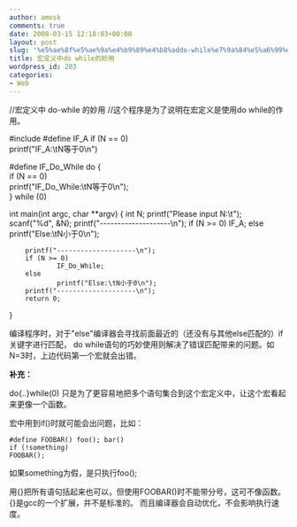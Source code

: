 ```yaml
---
author: amosk
comments: true
date: 2008-03-15 12:18:03+00:00
layout: post
slug: '%e5%ae%8f%e5%ae%9a%e4%b9%89%e4%b8%addo-while%e7%9a%84%e5%a6%99%e7%94%a8'
title: 宏定义中do while的妙用
wordpress_id: 203
categories:
- Web
---
```


//宏定义中 do-while 的妙用
//这个程序是为了说明在宏定义是使用do while的作用。

#include
#define IF_A if (N == 0)                                \
        printf("IF_A:\tN等于0\n")

#define IF_Do_While do {                                \
        if (N == 0)                                     \
                printf("IF_Do_While:\tN等于0\n");       \
} while (0)

int main(int argc, char **argv)
{
        int N;
        printf("Please input N:\t");
        scanf("%d", &N);
        printf("--------------------\n");
        if (N >= 0)
                IF_A;
        else
                printf("Else:\tN小于0\n");

        printf("--------------------\n");
        if (N >= 0)
                IF_Do_While;
        else
                printf("Else:\tN小于0\n");
        printf("--------------------\n");
        return 0;
}

编译程序时，对于"else"编译器会寻找前面最近的（还没有与其他else匹配的）if关键字进行匹配， do while语句的巧妙使用则解决了错误匹配带来的问题。如N=3时，上边代码第一个宏就会出错。

**补充：**

do{..}while(0) 只是为了更容易地把多个语句集合到这个宏定义中，让这个宏看起来更像一个函数。

宏中用到if()时就可能会出问题，比如：

    
    #define FOOBAR() foo(); bar()
    if (!something)
    FOOBAR();


如果something为假，是只执行foo();

用{}把所有语句括起来也可以，但使用FOOBAR()时不能带分号，这可不像函数。{}是gcc的一个扩展，并不是标准的。
而且编译器会自动优化，不会影响执行速度。

